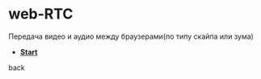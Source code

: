 # web-RTC
Передача видео и аудио между браузерами(по типу скайпа или зума)

* **<a href="./pages/start/readme.md">Start</a>**

back